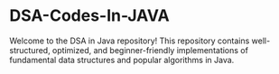 # DSA-Codes-In-JAVA
Welcome to the DSA in Java repository!  This repository contains well-structured, optimized, and beginner-friendly implementations of fundamental data structures and popular algorithms in Java.
